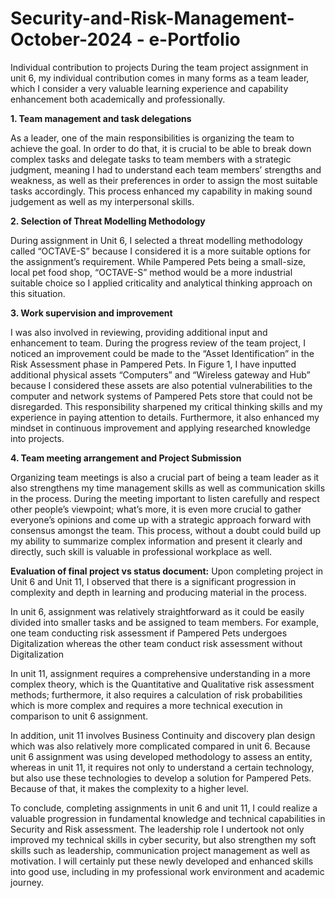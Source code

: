 # Security-and-Risk-Management-October-2024 - e-Portfolio

Individual contribution to projects
During the team project assignment in unit 6, my individual contribution comes in many forms as a team leader, which I consider a very valuable learning experience and capability enhancement both academically and professionally. 

**1.	Team management and task delegations**

As a leader, one of the main responsibilities is organizing the team to achieve the goal. In order to do that, it is crucial to be able to break down complex tasks and delegate tasks to team members with a strategic judgment, meaning I had to understand each team members’ strengths and weakness, as well as their preferences in order to assign the most suitable tasks accordingly. This process enhanced my capability in making sound judgement as well as my interpersonal skills.

**2.	Selection of Threat Modelling Methodology**

During assignment in Unit 6, I selected a threat modelling methodology called “OCTAVE-S” because I considered it is a more suitable options for the assignment’s requirement. While Pampered Pets being a small-size, local pet food shop, “OCTAVE-S” method would be a more industrial suitable choice so I applied criticality and analytical thinking approach on this situation. 

**3.	Work supervision and improvement**

I was also involved in reviewing, providing additional input and enhancement to team. During the progress review of the team project, I noticed an improvement could be made to the “Asset Identification” in the Risk Assessment phase in Pampered Pets. In Figure 1, I have inputted additional physical assets “Computers” and “Wireless gateway and Hub” because I considered these assets are also potential vulnerabilities to the computer and network systems of Pampered Pets store that could not be disregarded. This responsibility sharpened my critical thinking skills and my experience in paying attention to details. Furthermore, it also enhanced my mindset in continuous improvement and applying researched knowledge into projects.

**4.	Team meeting arrangement and Project Submission**

Organizing team meetings is also a crucial part of being a team leader as it also strengthens my time management skills as well as communication skills in the process. During the meeting important to listen carefully and respect other people’s viewpoint; what’s more, it is even more crucial to gather everyone’s opinions and come up with a strategic approach forward with consensus amongst the team. This process, without a doubt could build up my ability to summarize complex information and present it clearly and directly, such skill is valuable in professional workplace as well.

**Evaluation of final project vs status document:**
Upon completing project in Unit 6 and Unit 11, I observed that there is a significant progression in complexity and depth in learning and producing material in the process.

In unit 6, assignment was relatively straightforward as it could be easily divided into smaller tasks and be assigned to team members. For example, one team conducting risk assessment if Pampered Pets undergoes Digitalization whereas the other team conduct risk assessment without Digitalization

In unit 11, assignment requires a comprehensive understanding in a more complex theory, which is the Quantitative and Qualitative risk assessment methods; furthermore, it also requires a calculation of risk probabilities which is more complex and requires a more technical execution in comparison to unit 6 assignment.

In addition, unit 11 involves Business Continuity and discovery plan design which was also relatively more complicated compared in unit 6. Because unit 6 assignment was using developed methodology to assess an entity, whereas in unit 11, it requires not only to understand a certain technology, but also use these technologies to develop a solution for Pampered Pets. Because of that, it makes the complexity to a higher level.

To conclude, completing assignments in unit 6 and unit 11, I could realize a valuable progression in fundamental knowledge and technical capabilities in Security and Risk assessment. The leadership role I undertook not only improved my technical skills in cyber security, but also strengthen my soft skills such as leadership, communication project management as well as motivation. I will certainly put these newly developed and enhanced skills into good use, including in my professional work environment and academic journey.
